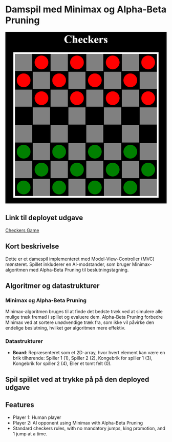 # Damspil med Minimax og Alpha-Beta Pruning

![Checkers Game](Img/Checkers.img.png)

## Link til deployet udgave
[Checkers Game](https://aeaj.github.io/Checkers-/)

## Kort beskrivelse

Dette er et damespil implementeret med Model-View-Controller (MVC) mønsteret. Spillet inkluderer en AI-modstander, som bruger Minimax-algoritmen med Alpha-Beta Pruning til beslutningstagning.

## Algoritmer og datastrukturer

### Minimax og Alpha-Beta Pruning
Minimax-algoritmen bruges til at finde det bedste træk ved at simulere alle mulige træk fremad i spillet og evaluere dem. Alpha-Beta Pruning forbedre Minimax ved at sortere unødvendige træk fra, som ikke vil påvirke den endelige beslutning, hvilket gør algoritmen mere effektiv.

### Datastrukturer
- **Board**: Repræsenteret som et 2D-array, hvor hvert element kan være en brik tilhørende:
  Spiller 1 (1), 
  Spiller 2 (2), 
  Kongebrik for spiller 1 (3),
  Kongebrik for spiller 2 (4),
  Eller et tomt felt (0).

## Spil spillet ved at trykke på på den deployed udgave

## Features

- Player 1: Human player
- Player 2: AI opponent using Minimax with Alpha-Beta Pruning
- Standard checkers rules, with no mandatory jumps, king promotion, and 1 jump at a time.


